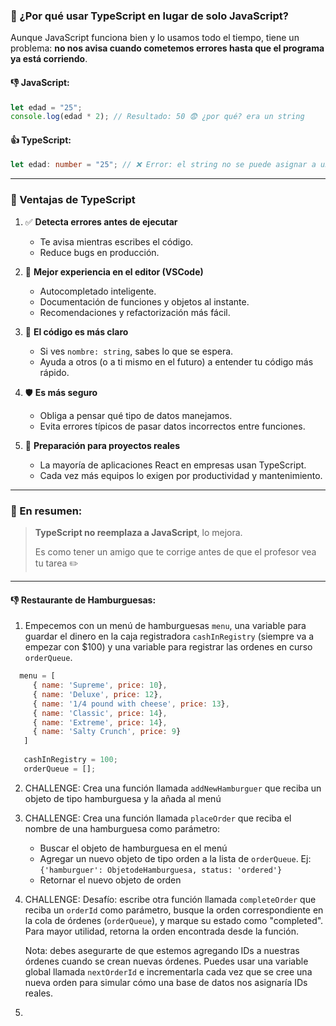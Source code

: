 ### 🧠 ¿Por qué usar **TypeScript** en lugar de solo **JavaScript**?

Aunque JavaScript funciona bien y lo usamos todo el tiempo, tiene un problema: **no nos avisa cuando cometemos errores hasta que el programa ya está corriendo**.

#### 👎 JavaScript:
```js
let edad = "25";
console.log(edad * 2); // Resultado: 50 😨 ¿por qué? era un string
```

#### 👍 TypeScript:
```ts
let edad: number = "25"; // ❌ Error: el string no se puede asignar a un number
```

---

### 🚀 Ventajas de TypeScript

1. ✅ **Detecta errores antes de ejecutar**
   - Te avisa mientras escribes el código.
   - Reduce bugs en producción.

2. 🧩 **Mejor experiencia en el editor (VSCode)**
   - Autocompletado inteligente.
   - Documentación de funciones y objetos al instante.
   - Recomendaciones y refactorización más fácil.

3. 🧼 **El código es más claro**
   - Si ves `nombre: string`, sabes lo que se espera.
   - Ayuda a otros (o a ti mismo en el futuro) a entender tu código más rápido.

4. 🛡️ **Es más seguro**
   - Obliga a pensar qué tipo de datos manejamos.
   - Evita errores típicos de pasar datos incorrectos entre funciones.

5. 🧠 **Preparación para proyectos reales**
   - La mayoría de aplicaciones React en empresas usan TypeScript.
   - Cada vez más equipos lo exigen por productividad y mantenimiento.

---

### 🎯 En resumen:
> **TypeScript no reemplaza a JavaScript**, lo mejora.
>  
> Es como tener un amigo que te corrige antes de que el profesor vea tu tarea ✏️



---
#### 👎 Restaurante de Hamburguesas:
 1. Empecemos con un menú de hamburguesas `menu`, una variable para guardar el dinero en la caja registradora `cashInRegistry` (siempre va a empezar con $100) y una variable para registrar las ordenes en curso `orderQueue`.
   ```js
     menu = [
        { name: 'Supreme', price: 10},
        { name: 'Deluxe', price: 12},
        { name: '1/4 pound with cheese', price: 13},
        { name: 'Classic', price: 14},
        { name: 'Extreme', price: 14},
        { name: 'Salty Crunch', price: 9}
      ]
      
      cashInRegistry = 100;
      orderQueue = [];
   ```
 2. CHALLENGE: Crea una función llamada `addNewHamburguer` que reciba un objeto de tipo hamburguesa y la añada al menú
 3. CHALLENGE: Crea una función llamada `placeOrder` que reciba el nombre de una hamburguesa como parámetro:
    - Buscar el objeto de hamburguesa en el menú
    - Agregar un nuevo objeto de tipo orden a la lista de   `orderQueue`. Ej: `{'hamburguer': ObjetodeHamburguesa, status: 'ordered'}`
    - Retornar el nuevo objeto de orden
4. CHALLENGE: Desafío: escribe otra función llamada `completeOrder` que reciba un `orderId` como parámetro,
   busque la orden correspondiente en la cola de órdenes (`orderQueue`), y marque su estado como "completed".
   Para mayor utilidad, retorna la orden encontrada desde la función.

   Nota: debes asegurarte de que estemos agregando IDs a nuestras órdenes cuando se crean nuevas órdenes.
   Puedes usar una variable global llamada `nextOrderId` e incrementarla cada vez que se cree una nueva orden
   para simular cómo una base de datos nos asignaría IDs reales.
5. 

